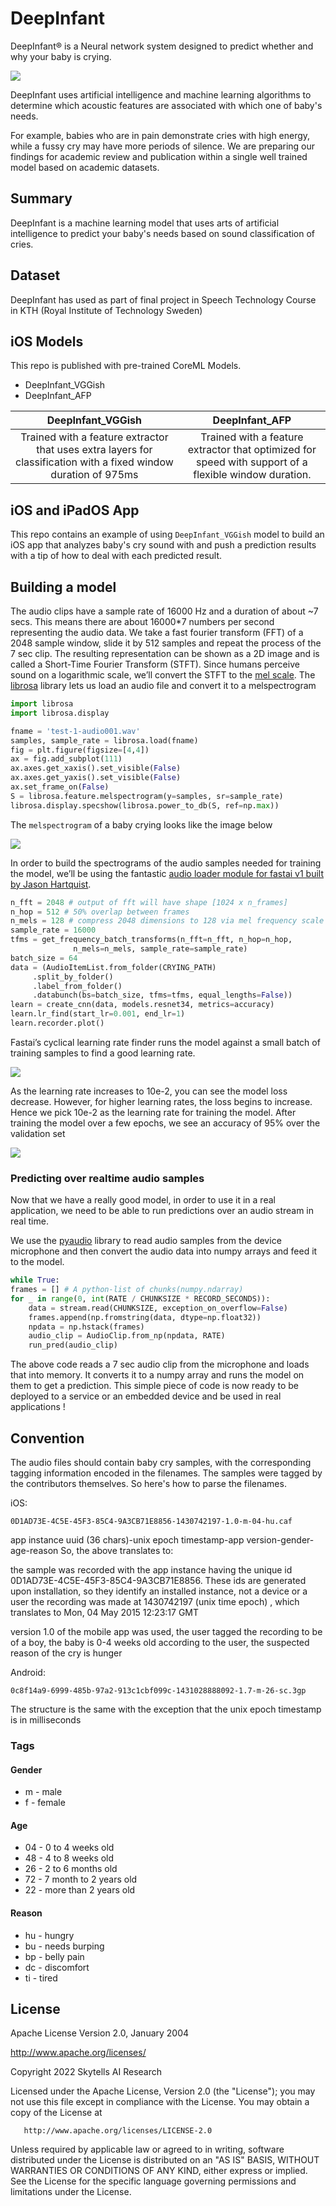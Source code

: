 
# DeepInfant

DeepInfant® is a Neural network system designed to predict whether and why your baby is crying.

![](https://raw.githubusercontent.com/skytells-research/DeepInfant/main/Assets/banner.png)

DeepInfant uses artificial intelligence and machine learning algorithms to determine which acoustic features are associated with which one of baby's needs.

For example, babies who are in pain demonstrate cries with high energy, while a fussy cry may have more periods of silence. We are preparing our findings for academic review and publication within a single well trained model based on academic datasets.


## Summary
DeepInfant is a machine learning model that uses arts of artificial intelligence to predict your baby's needs based on sound classification of cries.


## Dataset
DeepInfant has used as part of final project in Speech Technology Course in KTH (Royal Institute of Technology Sweden)


## iOS Models
This repo is published with pre-trained CoreML Models.

* DeepInfant_VGGish
* DeepInfant_AFP


| DeepInfant_VGGish  | DeepInfant_AFP  |
| :-: | :-: |
| Trained with a feature extractor that uses extra layers for classification with a fixed window duration of 975ms | Trained with a feature extractor that optimized for speed with support of a flexible window duration. |


## iOS and iPadOS App
This repo contains an example of using `DeepInfant_VGGish` model to build an iOS app that analyzes baby's cry sound with and push a prediction results with a tip of how to deal with each predicted result.


## Building a model

The audio clips have a sample rate of 16000 Hz and a duration of about ~7 secs. This means there are about 16000*7 numbers per second representing the audio data. We take a fast fourier transform (FFT) of a 2048 sample window, slide it by 512 samples and repeat the process of the 7 sec clip. The resulting representation can be shown as a 2D image and is called a Short-Time Fourier Transform (STFT). Since humans perceive sound on a logarithmic scale, we’ll convert the STFT to the [mel scale](https://en.wikipedia.org/wiki/Mel_scale). The  [librosa](https://librosa.github.io/librosa/)  library lets us load an audio file and convert it to a melspectrogram
 
 ```python
import librosa
import librosa.display

fname = 'test-1-audio001.wav'
samples, sample_rate = librosa.load(fname)
fig = plt.figure(figsize=[4,4])
ax = fig.add_subplot(111)
ax.axes.get_xaxis().set_visible(False)
ax.axes.get_yaxis().set_visible(False)
ax.set_frame_on(False)
S = librosa.feature.melspectrogram(y=samples, sr=sample_rate)
librosa.display.specshow(librosa.power_to_db(S, ref=np.max))
```

The `melspectrogram` of a baby crying looks like the image below

![](https://miro.medium.com/max/904/1*UYRBBUtoqz2EAQ5vL23LNA.png)



In order to build the spectrograms of the audio samples needed for training the model, we’ll be using the fantastic  [audio loader module for fastai v1 built by Jason Hartquist](https://github.com/sevenfx/fastai_audio).

```python
n_fft = 2048 # output of fft will have shape [1024 x n_frames]
n_hop = 512 # 50% overlap between frames
n_mels = 128 # compress 2048 dimensions to 128 via mel frequency scale
sample_rate = 16000
tfms = get_frequency_batch_transforms(n_fft=n_fft, n_hop=n_hop,
              n_mels=n_mels, sample_rate=sample_rate)
batch_size = 64
data = (AudioItemList.from_folder(CRYING_PATH)
     .split_by_folder()
     .label_from_folder()
     .databunch(bs=batch_size, tfms=tfms, equal_lengths=False))
learn = create_cnn(data, models.resnet34, metrics=accuracy)
learn.lr_find(start_lr=0.001, end_lr=1)
learn.recorder.plot()
```

Fastai’s cyclical learning rate finder runs the model against a small batch of training samples to find a good learning rate.

![](https://miro.medium.com/max/1400/1*CcRfJcVFumreeKnPk0vWCw.png)

As the learning rate increases to 10e-2, you can see the model loss decrease. However, for higher learning rates, the loss begins to increase. Hence we pick 10e-2 as the learning rate for training the model.
After training the model over a few epochs, we see an accuracy of 95% over the validation set


![](https://miro.medium.com/max/1400/1*eQZlcUIeR91Vtc1WIhKlNA.png)


  
### Predicting over realtime audio samples

Now that we have a really good model, in order to use it in a real application, we need to be able to run predictions over an audio stream in real time.

We use the  [pyaudio](https://people.csail.mit.edu/hubert/pyaudio/docs/)  library to read audio samples from the device microphone and then convert the audio data into numpy arrays and feed it to the model.

```python
while True:
frames = [] # A python-list of chunks(numpy.ndarray)
for _ in range(0, int(RATE / CHUNKSIZE * RECORD_SECONDS)):
    data = stream.read(CHUNKSIZE, exception_on_overflow=False)
    frames.append(np.fromstring(data, dtype=np.float32))
    npdata = np.hstack(frames)
    audio_clip = AudioClip.from_np(npdata, RATE)
    run_pred(audio_clip)
```
The above code reads a 7 sec audio clip from the microphone and loads that into memory. It converts it to a numpy array and runs the model on them to get a prediction. This simple piece of code is now ready to be deployed to a service or an embedded device and be used in real applications !


## Convention

The audio files should contain baby cry samples, with the corresponding tagging information encoded in the filenames. The samples were tagged by the contributors themselves. So here's how to parse the filenames.


iOS:
```
0D1AD73E-4C5E-45F3-85C4-9A3CB71E8856-1430742197-1.0-m-04-hu.caf
```
app instance uuid (36 chars)-unix epoch timestamp-app version-gender-age-reason
So, the above translates to:

the sample was recorded with the app instance having the unique id 0D1AD73E-4C5E-45F3-85C4-9A3CB71E8856. These ids are generated upon installation, so they identify an installed instance, not a device or a user
the recording was made at 1430742197 (unix time epoch) , which translates to Mon, 04 May 2015 12:23:17 GMT

version 1.0 of the mobile app was used, the user tagged the recording to be of a boy, the baby is 0-4 weeks old according to the user, the suspected reason of the cry is hunger

Android:
```
0c8f14a9-6999-485b-97a2-913c1cbf099c-1431028888092-1.7-m-26-sc.3gp
```
The structure is the same with the exception that the unix epoch timestamp is in milliseconds

### Tags

#### Gender

- m - male
- f - female

#### Age

- 04 - 0 to 4 weeks old
- 48 - 4 to 8 weeks old
- 26 - 2 to 6 months old
- 72 - 7 month to 2 years old
- 22 - more than 2 years old

#### Reason

- hu - hungry
- bu - needs burping
- bp - belly pain
- dc - discomfort
- ti - tired


## License
Apache License
Version 2.0, January 2004

http://www.apache.org/licenses/

Copyright 2022 Skytells AI Research

Licensed under the Apache License, Version 2.0 (the "License");
you may not use this file except in compliance with the License.
You may obtain a copy of the License at

       http://www.apache.org/licenses/LICENSE-2.0

Unless required by applicable law or agreed to in writing, software
distributed under the License is distributed on an "AS IS" BASIS,
WITHOUT WARRANTIES OR CONDITIONS OF ANY KIND, either express or implied.
See the License for the specific language governing permissions and
limitations under the License.

   
